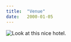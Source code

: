```yaml
---
title:  "Venue"
date:   2000-01-05
---
```


<div class="row">
  <div class="col-md-6">
  <img class="img-responsive" style="float: left;" src="/resources/Malta-stjulians-hotels-213.jpg">
  </div>
  <div class="col-md-6"><p>Look at this nice hotel.</p></div>
</div>
